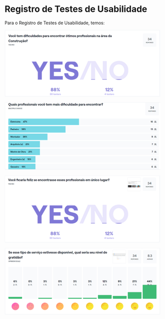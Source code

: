 # Registro de Testes de Usabilidade

Para o Registro de Testes de Usabilidade, temos:

![Rel1](img/Rel1.png)

![Rel2](img/Rel2.png)

![Rel3](img/Rel3.png)

![Rel4](img/Rel4.png)
